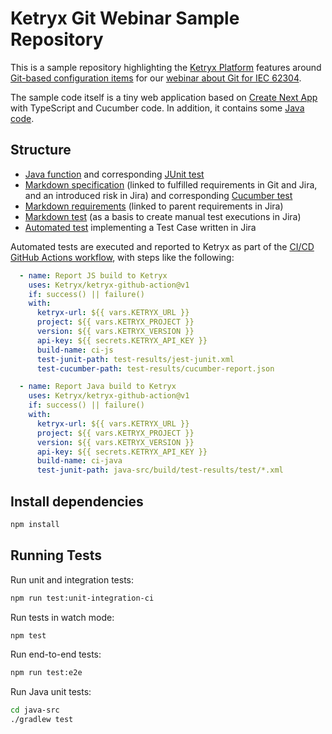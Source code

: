 # Ketryx Git Webinar Sample Repository

This is a sample repository highlighting the [Ketryx Platform](https://www.ketryx.com/platform) features around [Git-based configuration items](https://docs.ketryx.com/manuals/man-09-git-based-configuration-items) for our [webinar about Git for IEC 62304](https://www.linkedin.com/posts/ketryx_register-today-activity-7181351604917280768-RTpJ/).

The sample code itself is a tiny web application based on [Create Next App](https://github.com/vercel/next.js/tree/canary/packages/create-next-app#readme) with TypeScript and Cucumber code. In addition, it contains some  [Java code](java-src).

## Structure

* [Java function](java-src/src/main/java/com/ketryx/sample/AddNumbers.java) and corresponding [JUnit test](java-src/src/test/java/com/ketryx/sample/AddNumbersTest.java)
* [Markdown specification](specs/spec-dose-administration.md) (linked to fulfilled requirements in Git and Jira, and an introduced risk in Jira) and corresponding [Cucumber test](features/dose-administration.feature)
* [Markdown requirements](reqs) (linked to parent requirements in Jira)
* [Markdown test](tests/test-feedback-form.md) (as a basis to create manual test executions in Jira)
* [Automated test](tests/database.test.ts) implementing a Test Case written in Jira

Automated tests are executed and reported to Ketryx as part of the [CI/CD GitHub Actions workflow](.github/workflows/cicd.yml), with steps like the following:

```yaml
  - name: Report JS build to Ketryx
    uses: Ketryx/ketryx-github-action@v1
    if: success() || failure()
    with:
      ketryx-url: ${{ vars.KETRYX_URL }}
      project: ${{ vars.KETRYX_PROJECT }}
      version: ${{ vars.KETRYX_VERSION }}
      api-key: ${{ secrets.KETRYX_API_KEY }}
      build-name: ci-js
      test-junit-path: test-results/jest-junit.xml
      test-cucumber-path: test-results/cucumber-report.json

  - name: Report Java build to Ketryx
    uses: Ketryx/ketryx-github-action@v1
    if: success() || failure()
    with:
      ketryx-url: ${{ vars.KETRYX_URL }}
      project: ${{ vars.KETRYX_PROJECT }}
      version: ${{ vars.KETRYX_VERSION }}
      api-key: ${{ secrets.KETRYX_API_KEY }}
      build-name: ci-java
      test-junit-path: java-src/build/test-results/test/*.xml
```

## Install dependencies

```bash
npm install
```

## Running Tests

Run unit and integration tests:

```bash
npm run test:unit-integration-ci
```

Run tests in watch mode:

```bash
npm test
```

Run end-to-end tests:

```bash
npm run test:e2e
```

Run Java unit tests:

```bash
cd java-src
./gradlew test
```
